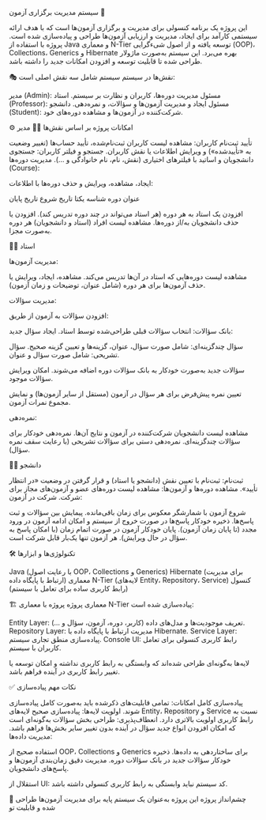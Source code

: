 
سیستم مدیریت برگزاری آزمون 📝


این پروژه یک برنامه کنسولی برای مدیریت و برگزاری آزمون‌ها است که با هدف ارائه سیستمی کارآمد برای ایجاد، مدیریت و ارزیابی آزمون‌ها طراحی و پیاده‌سازی شده است. پروژه با استفاده از Java و معماری N-Tier توسعه یافته و از اصول شیءگرایی (OOP)، Collections، Generics و Hibernate بهره می‌برد. این سیستم به‌صورت ماژولار طراحی شده تا قابلیت توسعه و افزودن امکانات جدید را داشته باشد.

🎭 نقش‌ها در سیستم
سیستم شامل سه نقش اصلی است:

مدیر (Admin): مسئول مدیریت دوره‌ها، کاربران و نظارت بر سیستم.
استاد (Professor): مسئول ایجاد و مدیریت آزمون‌ها و سؤالات، و نمره‌دهی.
دانشجو (Student): شرکت‌کننده در آزمون‌ها و مشاهده دوره‌های خود.


⚙️ امکانات پروژه بر اساس نقش‌ها
👨‍💼 مدیر

تأیید ثبت‌نام کاربران: مشاهده لیست کاربران ثبت‌نام‌شده، تأیید حساب‌ها (تغییر وضعیت به «تأییدشده») و ویرایش اطلاعات یا نقش کاربران.
جستجو و فیلتر کاربران: جستجوی دانشجویان و اساتید با فیلترهای اختیاری (نقش، نام، نام خانوادگی و ...).
مدیریت دوره‌ها (Course):

ایجاد، مشاهده، ویرایش و حذف دوره‌ها با اطلاعات:

عنوان دوره
شناسه یکتا
تاریخ شروع
تاریخ پایان


افزودن یک استاد به هر دوره (هر استاد می‌تواند در چند دوره تدریس کند).
افزودن یا حذف دانشجویان به/از دوره‌ها.
مشاهده لیست افراد (استاد و دانشجویان) هر دوره به‌صورت مجزا.



👨‍🏫 استاد

مدیریت آزمون‌ها:

مشاهده لیست دوره‌هایی که استاد در آن‌ها تدریس می‌کند.
مشاهده، ایجاد، ویرایش یا حذف آزمون‌ها برای هر دوره (شامل عنوان، توضیحات و زمان آزمون).


مدیریت سؤالات:

افزودن سؤالات به آزمون از طریق:

بانک سؤالات: انتخاب سؤالات قبلی طراحی‌شده توسط استاد.
ایجاد سؤال جدید:

سؤال چندگزینه‌ای: شامل صورت سؤال، عنوان، گزینه‌ها و تعیین گزینه صحیح.
سؤال تشریحی: شامل صورت سؤال و عنوان.


سؤالات جدید به‌صورت خودکار به بانک سؤالات دوره اضافه می‌شوند.
امکان ویرایش سؤالات موجود.


تعیین نمره پیش‌فرض برای هر سؤال در آزمون (مستقل از سایر آزمون‌ها) و نمایش مجموع نمرات آزمون.


نمره‌دهی:

مشاهده لیست دانشجویان شرکت‌کننده در آزمون و نتایج آن‌ها.
نمره‌دهی خودکار برای سؤالات چندگزینه‌ای.
نمره‌دهی دستی برای سؤالات تشریحی (با رعایت سقف نمره سؤال).



👨‍🎓 دانشجو

ثبت‌نام: ثبت‌نام با تعیین نقش (دانشجو یا استاد) و قرار گرفتن در وضعیت «در انتظار تأیید».
مشاهده دوره‌ها و آزمون‌ها: مشاهده لیست دوره‌های عضو و آزمون‌های مجاز برای شرکت.
شرکت در آزمون:

شروع آزمون با شمارشگر معکوس برای زمان باقی‌مانده.
پیمایش بین سؤالات و ثبت پاسخ‌ها.
ذخیره خودکار پاسخ‌ها در صورت خروج از سیستم و امکان ادامه آزمون در ورود مجدد (تا پایان زمان آزمون).
پایان خودکار آزمون در صورت اتمام زمان (با امکان پاسخ به سؤال در حال ویرایش).
هر آزمون تنها یک‌بار قابل شرکت است.




🛠️ تکنولوژی‌ها و ابزارها

Java (با رعایت اصول OOP، Collections و Generics)
Hibernate (برای مدیریت ارتباط با پایگاه داده)
معماری N-Tier (لایه‌های Entity، Repository، Service)
کنسول (رابط کاربری ساده برای تعامل با سیستم)


🏗️ معماری پروژه
پروژه با معماری N-Tier پیاده‌سازی شده است:

Entity Layer: تعریف موجودیت‌ها و مدل‌های داده (کاربر، دوره، آزمون، سؤال و ...).
Repository Layer: مدیریت ارتباط با پایگاه داده با Hibernate.
Service Layer: پیاده‌سازی منطق تجاری سیستم.
Console UI: رابط کاربری کنسولی برای تعامل کاربران با سیستم.

لایه‌ها به‌گونه‌ای طراحی شده‌اند که وابستگی به رابط کاربری نداشته و امکان توسعه یا تغییر رابط کاربری در آینده فراهم باشد.

✅ نکات مهم پیاده‌سازی

پیاده‌سازی کامل امکانات: تمامی قابلیت‌های ذکرشده باید به‌صورت کامل پیاده‌سازی شوند.
اولویت لایه‌ها: پیاده‌سازی صحیح لایه‌های Entity، Repository و Service نسبت به رابط کاربری اولویت بالاتری دارد.
انعطاف‌پذیری: طراحی بخش سؤالات به‌گونه‌ای است که امکان افزودن انواع جدید سؤال در آینده بدون تغییر سایر بخش‌ها فراهم باشد.
مدیریت داده‌ها:

استفاده صحیح از OOP، Collections و Generics برای ساختاردهی به داده‌ها.
ذخیره خودکار سؤالات جدید در بانک سؤالات دوره.
مدیریت دقیق زمان‌بندی آزمون‌ها و پاسخ‌های دانشجویان.


استقلال از UI: کد سیستم نباید وابستگی به رابط کاربری کنسولی داشته باشد.


📌 چشم‌انداز پروژه
این پروژه به‌عنوان یک سیستم پایه برای مدیریت آزمون‌ها طراحی شده و قابلیت تو
